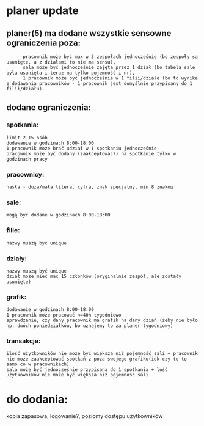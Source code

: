 # planer update
## planer(5) ma dodane wszystkie sensowne ograniczenia poza:
          pracownik może być max w 3 zespołach jednocześnie (bo zespoły są usunięte, a z działami to nie ma sensu),
          sala może być jednocześnie zajęta przez 1 dział (bo tabela sale była usunięta i teraz ma tylko pojemność i nr),
          1 pracownik może być jednocześnie w 1 filii/dziale (bo to wynika z dodawania pracowników - 1 pracownik jest domyślnie przypisany do 1 filii/działu).

## dodane ograniczenia:
  ### spotkania:
    limit 2-15 osób
    dodawanie w godzinach 8:00-18:00
    1 pracownik może brać udział w 1 spotkaniu jednocześnie
    pracownik może być dodany (zaakceptować?) na spotkanie tylko w godzinach pracy

  ### pracownicy:
    hasła - duża/mała litera, cyfra, znak specjalny, min 8 znakóœ

  ### sale:
    mogą być dodane w godzinach 8:00-18:00

  ### filie:
    nazwy muszą być unique

  ### działy:
    nazwy muszą być unique
    dział może mieć max 15 członków (oryginalnie zespół, ale zostały usunięte)

  ### grafik:
    dodawanie w godzinach 8:00-18:00
    1 pracownik może pracować <=40h tygodniowo
    sprawdzanie, czy dany pracownik ma grafik na dany dziań (żeby nie było np. dwóch poniedziałków, bo uznajemy to za planer tygodniowy)

  ### transakcje:
    ilość użytkowników nie może być większa niż pojemność sali + pracownik nie może zaakceptować spotkań z poza swojego grafiku(idk czy to to samo co w pracownikach)
    sala może być jednocześnie przypisana do 1 spotkania + lość użytkowników nie może być większa niż pojemność sali

# do dodania:
kopia zapasowa, logowanie?, poziomy dostępu użytkowników

    
